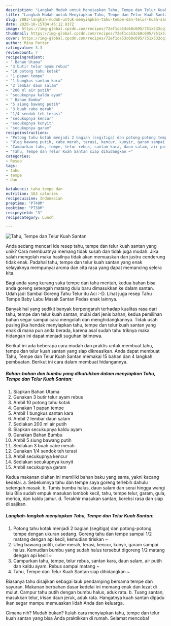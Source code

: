 ```yaml
---
description: "Langkah Mudah untuk Menyiapkan Tahu, Tempe dan Telur Kuah Santan yang Lezat"
title: "Langkah Mudah untuk Menyiapkan Tahu, Tempe dan Telur Kuah Santan yang Lezat"
slug: 2883-langkah-mudah-untuk-menyiapkan-tahu-tempe-dan-telur-kuah-santan-yang-lezat
date: 2020-10-15T04:45:12.937Z
image: https://img-global.cpcdn.com/recipes/72ef1ca53c68c695/751x532cq70/tahu-tempe-dan-telur-kuah-santan-foto-resep-utama.jpg
thumbnail: https://img-global.cpcdn.com/recipes/72ef1ca53c68c695/751x532cq70/tahu-tempe-dan-telur-kuah-santan-foto-resep-utama.jpg
cover: https://img-global.cpcdn.com/recipes/72ef1ca53c68c695/751x532cq70/tahu-tempe-dan-telur-kuah-santan-foto-resep-utama.jpg
author: Mina Potter
ratingvalue: 3.3
reviewcount: 7
recipeingredient:
- " Bahan Utama"
- "3 butir telur ayam rebus"
- "10 potong tahu kotak"
- "1 papan tempe"
- "1 bungkus santan kara"
- "2 lembar daun salam"
- "200 ml air putih"
- "secukupnya kaldu ayam"
- " Bahan Bumbu"
- "5 siung bawang putih"
- "3 buah cabe merah"
- "1/4 sendok teh terasi"
- "secukupnya kencur"
- "secukupnya kunyit"
- "secukupnya garam"
recipeinstructions:
- "Potong tahu kotak menjadi 2 bagian (segitiga) dan potong-potong tempe dengan ukuran sedang. Goreng tahu dan tempe sampai 1/2 matang dengan api kecil, kemudian tiriskan ~"
- "Uleg bawang putih, cabe merah, terasi, kencur, kunyir, garam sampai halus. Kemudian bumbu yang sudah halus tersebut digoreng 1/2 matang dengan api kecil ~"
- "Campurkan tahu, tempe, telur rebus, santan kara, daun salam, air putih dan kaldu ayam. Rebus sampai matang ~"
- "Tahu, Tempe dan Telur Kuah Santan siap dihidangkan ~"
categories:
- Resep
tags:
- tahu
- tempe
- dan

katakunci: tahu tempe dan 
nutrition: 163 calories
recipecuisine: Indonesian
preptime: "PT40M"
cooktime: "PT38M"
recipeyield: "3"
recipecategory: Lunch

---
```



![Tahu, Tempe dan Telur Kuah Santan](https://img-global.cpcdn.com/recipes/72ef1ca53c68c695/751x532cq70/tahu-tempe-dan-telur-kuah-santan-foto-resep-utama.jpg)

Anda sedang mencari ide resep tahu, tempe dan telur kuah santan yang unik? Cara membuatnya memang tidak susah dan tidak juga mudah. Jika salah mengolah maka hasilnya tidak akan memuaskan dan justru cenderung tidak enak. Padahal tahu, tempe dan telur kuah santan yang enak selayaknya mempunyai aroma dan cita rasa yang dapat memancing selera kita.

Bagi anda yang kurang suka tempe dan tahu mentah, kedua bahan bisa anda goreng setengah matang dulu baru dimasukkan ke dalam santan. Udah jadi Sambal Goreng Tahu Telur itu Aci :-D. Lihat juga resep Tahu Tempe Baby Labu Masak Santan Pedas enak lainnya.

Banyak hal yang sedikit banyak berpengaruh terhadap kualitas rasa dari tahu, tempe dan telur kuah santan, mulai dari jenis bahan, kedua pemilihan bahan segar sampai cara mengolah dan menghidangkannya. Tidak usah pusing jika hendak menyiapkan tahu, tempe dan telur kuah santan yang enak di mana pun anda berada, karena asal sudah tahu triknya maka hidangan ini dapat menjadi suguhan istimewa.


Berikut ini ada beberapa cara mudah dan praktis untuk membuat tahu, tempe dan telur kuah santan yang siap dikreasikan. Anda dapat membuat Tahu, Tempe dan Telur Kuah Santan memakai 15 bahan dan 4 langkah pembuatan. Berikut ini cara dalam membuat hidangannya.

<!--inarticleads1-->

##### Bahan-bahan dan bumbu yang dibutuhkan dalam menyiapkan Tahu, Tempe dan Telur Kuah Santan:

1. Siapkan  Bahan Utama
1. Gunakan 3 butir telur ayam rebus
1. Ambil 10 potong tahu kotak
1. Gunakan 1 papan tempe
1. Ambil 1 bungkus santan kara
1. Ambil 2 lembar daun salam
1. Sediakan 200 ml air putih
1. Siapkan secukupnya kaldu ayam
1. Gunakan  Bahan Bumbu
1. Ambil 5 siung bawang putih
1. Sediakan 3 buah cabe merah
1. Gunakan 1/4 sendok teh terasi
1. Ambil secukupnya kencur
1. Sediakan secukupnya kunyit
1. Ambil secukupnya garam


Kedua makanan olahan ini memiliki bahan baku yang sama, yakni kacang kedelai. a. Sebelumnya tahu dan tempe saya goreng terlebih dahulu setengah masak. b. Tumis bumbu halus, daun salam dan serai hingga wangi lalu Bila sudah empuk masukan lombok kecil, tahu, tempe telur, garam, gula, merica, dan kaldu jamur. d. Terakhir masukan santan, koreksi rasa dan siap di sajikan. 

<!--inarticleads2-->

##### Langkah-langkah menyiapkan Tahu, Tempe dan Telur Kuah Santan:

1. Potong tahu kotak menjadi 2 bagian (segitiga) dan potong-potong tempe dengan ukuran sedang. Goreng tahu dan tempe sampai 1/2 matang dengan api kecil, kemudian tiriskan ~
1. Uleg bawang putih, cabe merah, terasi, kencur, kunyir, garam sampai halus. Kemudian bumbu yang sudah halus tersebut digoreng 1/2 matang dengan api kecil ~
1. Campurkan tahu, tempe, telur rebus, santan kara, daun salam, air putih dan kaldu ayam. Rebus sampai matang ~
1. Tahu, Tempe dan Telur Kuah Santan siap dihidangkan ~


Biasanya tahu disajikan sebagai lauk pendamping bersama tempe dan sayuran. Makanan berbahan dasar kedelai ini memang enak dan lezat di mulut. Campur tahu putih dengan bumbu halus, aduk rata. b. Tuang santan, masukkan telur, irisan daun jeruk, aduk rata. Hangatnya kuah santan dipadu ikan segar mampu memuaskan lidah Anda dan keluarga. 

Gimana nih? Mudah bukan? Itulah cara menyiapkan tahu, tempe dan telur kuah santan yang bisa Anda praktikkan di rumah. Selamat mencoba!

